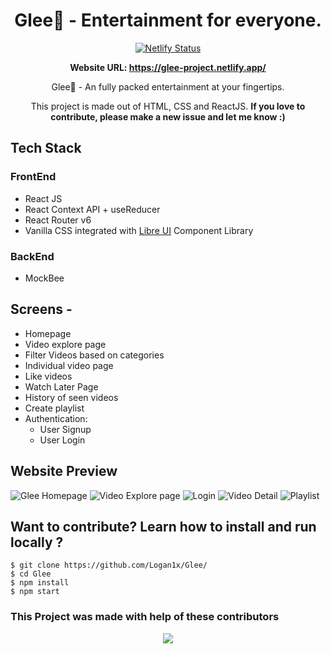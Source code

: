 <div align="center">

# Glee🎥 - Entertainment for everyone.
  
[![Netlify Status](https://api.netlify.com/api/v1/badges/869e20b6-6e8c-41ca-84aa-754cce78d714/deploy-status)](https://app.netlify.com/sites/glee-project/deploys)

**Website URL: https://glee-project.netlify.app/**

Glee🎥 - An fully packed entertainment at your fingertips.

This project is made out of HTML, CSS and ReactJS. **If you love to contribute, please make a new issue and let me know :)**

</div>

## Tech Stack

### FrontEnd
- React JS
- React Context API + useReducer
- React Router v6
- Vanilla CSS integrated with [Libre UI](https://libreui.netlify.app/) Component Library

### BackEnd
- MockBee

## **Screens -**

- Homepage
- Video explore page
- Filter Videos based on categories
- Individual video page
- Like videos  
- Watch Later Page
- History of seen videos
- Create playlist
- Authentication:
  - User Signup
  - User Login

      
        
## Website Preview



![Glee Homepage](https://user-images.githubusercontent.com/10944610/163717651-3fd1c2fb-6c3c-4d3b-a6dd-5c8db027b549.png)
![Video Explore page](https://user-images.githubusercontent.com/10944610/163717656-dd28600e-081d-434e-b080-debc4622ae3f.png)
![Login](https://user-images.githubusercontent.com/10944610/163717660-e44764b9-664e-476b-8e28-43c441bfc82b.png)
![Video Detail](https://user-images.githubusercontent.com/10944610/163717664-bf4d84ff-96ce-4e14-8a4c-53ba34cbc2e8.png)
![Playlist](https://user-images.githubusercontent.com/10944610/163717670-f014dbb1-5a06-4334-be16-c508303ebddf.png)


## **Want to contribute? Learn how to install and run locally ?**

```
$ git clone https://github.com/Logan1x/Glee/
$ cd Glee
$ npm install
$ npm start
```

### This Project was made with help of these contributors

<p align="center">
        <a href="https://github.com/logan1x/glee/graphs/contributors">
                <img src="https://contributors-img.web.app/image?repo=logan1x/glee" />
        </a>
</p>

